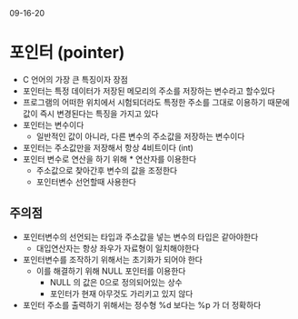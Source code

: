 09-16-20

# 포인터 (pointer)
* C 언어의 가장 큰 특징이자 장점
* 포인터는 특정 데이터가 저장된 메모리의 주소를 저장하는 변수라고 할수있다 
* 프로그램의 어떠한 위치에서 시험되더라도 특정한 주소를 그대로 이용하기 때문에 값이 즉시 변경된다는 특징을 가지고 있다 
* 포인터는 변수이다 
    * 일반적인 값이 아니라, 다른 변수의 주소값을 저장하는 변수이다 
* 포인터는 주소값만을 저장해서 항상 4비트이다 (int)    
* 포인터 변수로 연산을 하기 위해 * 연산자를 이용한다 
    * 주소값으로 찾아간후 변수의 값을 조정한다 
    * 포인터변수 선언할때 사용한다 
    
## 주의점
* 포인터변수의 선언되는 타입과 주소값을 넣는 변수의 타입은 같아야한다 
    * 대입연산자는 항상 좌우가 자료형이 일치해야한다 
* 포인터변수를 조작하기 위해서는 초기화가 되어야 한다 
    * 이를 해결하기 위해 NULL 포인터를 이용한다 
        * NULL 의 값은 0으로 정의되어있는 상수
        * 포인터가 현재 아무것도 가리키고 있지 않다
* 포인터 주소를 출력하기 위해서는 정수형 %d 보다는 %p 가 더 정확하다          
    
    